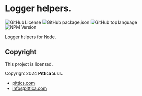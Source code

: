 # Logger helpers.

![GitHub License](https://img.shields.io/github/license/pittica/logger-helpers)
![GitHub package.json](https://img.shields.io/github/package-json/version/pittica/logger-helpers)
![GitHub top language](https://img.shields.io/github/languages/top/pittica/logger-helpers)
![NPM Version](https://img.shields.io/npm/v/%40pittica%2Flogger-helpers)

Logger helpers for Node.

## Copyright

This project is licensed.

Copyright 2024 **Pittica S.r.l.**.

- [pittica.com](https://www.pittica.com/)
- [info@pittica.com](mailto:it@pittica.com)
